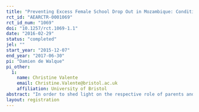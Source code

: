 ```yaml
---
title: "Preventing Excess Female School Drop Out in Mozambique: Conditional Transfers and the Respective Role of Parent and Child in Schooling Decisions"
rct_id: "AEARCTR-0001069"
rct_id_num: "1069"
doi: "10.1257/rct.1069-1.1"
date: "2016-02-29"
status: "completed"
jel: ""
start_year: "2015-12-07"
end_year: "2017-06-30"
pi: "Damien de Walque"
pi_other:
  1:
    name: Christine Valente
    email: Christine.Valente@bristol.ac.uk
    affiliation: University of Bristol
abstract: "In order to shed light on the respective role of parents and children in making schooling decisions, our experiment will assign primary schools in Mozambique’s Manica province randomly across four groups, comprising three treatment groups and one control group. In the three treatment arms, we will introduce attendance “report cards” for each girl in Grade 6 and Grade 7, the last two grades of primary school, with the aim to record and share weekly attendance information with parents. In two of these treatment arms, transfers conditional on regular attendance will also be paid either (i) to parents, in cash or (ii) to the girls, in money-equivalent tokens redeemable against a selected number of items such as clothes, shoes and school bags made available at the school by the research team. The choice of these items was based on qualitative evidence suggesting that they were both valued by girls in the relevant target group and likely to “stick” to the child recipient, contrary to a cash transfer. We reinforce the comparability of the transfers of “cash to parents” and “in kind to daughters” by matching the value of the tokens to that of the cash transfer, and by allowing parents receiving cash to purchase the same items as the girls receiving tokens in the other treatment arm."
layout: registration
---
```



